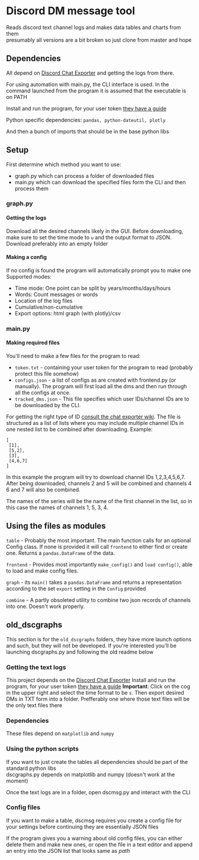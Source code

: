 # Discord DM message tool

Reads discord text channel logs and makes data tables and charts from them  
presumably all versions are a bit broken so just clone from master and hope

## Dependencies
All depend on [Discord Chat Exporter](https://github.com/Tyrrrz/DiscordChatExporter) and getting the logs from there.

For using automation with main.py, the CLI interface is used. In the command launched from the program it is assumed
that the executable is on PATH

Install and  run the program, for your user token [they have a guide](https://github.com/Tyrrrz/DiscordChatExporter/wiki/Obtaining-Token-and-Channel-IDs)

Python specific dependencies:
 ```pandas, python-dateutil, plotly```

And then a bunch of imports that should be in the base python libs

## Setup
First determine which method you want to use:
 - graph.py which can process a folder of downloaded files
 - main.py which can download the specified files form the CLI and then process them

### graph.py
 #### Getting the logs
 Download all the desired channels likely in the GUI. Before downloading,
make sure to set the time mode to ```u``` and the output format to JSON.
Download preferably into an empty folder
 #### Making a config
 If no config is found the program will automatically prompt you to make one
 Supported modes:
 - Time mode: One point can be split by years/months/days/hours
 - Words: Count messages or words
 - Location of the log files
 - Cumulative/non-cumulative
 - Export options: html graph (with plotly)/csv

### main.py
#### Making required files
You'll need to make a few files for the program to read:

 - ```token.txt``` - containing your user token for the program to read (probably protect this file somehow)
 - ```configs.json``` - a list of configs as are created with frontend.py (or manually). 
The program will first load all the dms and then run through all the configs at once.
 - ```tracked_dms.json``` - This file specifies which user IDs/channel IDs are to be downloaded by the CLI.

For getting the right type of ID [consult the chat exporter wiki](https://github.com/Tyrrrz/DiscordChatExporter/blob/master/.docs/Token-and-IDs.md#how-to-get-a-server-id-or-a-server-channel-id).
The file is structured as a list of lists where you may include multiple channel IDs in one nested list
to be combined after downloading. Example:
````
[
 [1],
 [5,2],
 [3],
 [4,6,7]
]
````
In this example the program will try to download channel IDs 1,2,3,4,5,6,7. After being downloaded, channels 2 and 5
will be combined and channels 4 6 and 7 will also be combined.

The names of the series will be the name of the first channel in the list, so in this case the names
of channels 1, 5, 3, 4.


## Using the files as modules
``table`` - Probably the most important. The main function calls for an optional Config class.
If none is provided it will call ``frontend`` to either find or create one. Returns a ``pandas.DataFrame`` of the data.

``frontend`` - Provides most importantly ``make_config()`` and ``load config()``, able to load and make config files.

``graph`` - its ``main()`` takes a ``pandas.DataFrame`` and returns a representation according to the set ``export`` setting in the ``Config`` provided 

``combine`` - A partly obsoleted utility to combine two json records of channels into one. Doesn't work properly.

## old_dscgraphs
This section is for the ``old_dscgraphs`` folders, they have more launch options and such, but they will not be developed. If you're interested you'll be launching dscgraphs.py and following the old readme below
### Getting the text logs

This project depends on the [Discord Chat Exporter](https://github.com/Tyrrrz/DiscordChatExporter)
Install and  run the program, for your user token [they have a guide](https://github.com/Tyrrrz/DiscordChatExporter/wiki/Obtaining-Token-and-Channel-IDs)
**Important**: Click on the cog in the upper right and select the time format to be ```s```. Then export desired DMs in TXT form into a folder. Prefferably one where those text files will be the only text files there

### Dependencies
These files depend on ```matplotlib``` and ```numpy```
### Using the python scripts

If you want to just create the tables all dependencies should be part of the standard python libs  
dscgraphs.py depends on matplotlib and numpy (doesn't work at the moment)

Once the text logs are in a folder, open dscmsg.py and interact with the CLI

### Config files

If you want to make a table, dscmsg requires you create a config file for your settings before continuing
they are essentially JSON files

If the program gives you a warning about old config files, you can either delete them and make new ones, or open the file in a text editor and append an entry into the JSON list that looks same as *path*
